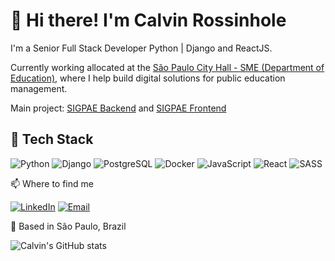 # 👋 Hi there! I'm Calvin Rossinhole

I'm a Senior Full Stack Developer Python | Django and ReactJS.

Currently working allocated at the [São Paulo City Hall - SME (Department of Education)](https://www.prefeitura.sp.gov.br/), where I help build digital solutions for public education management.

Main project: [SIGPAE Backend](https://github.com/prefeiturasp/SME-SIGPAE-API) and [SIGPAE Frontend](https://github.com/prefeiturasp/SME-SIGPAE-Frontend)

## 🧰 Tech Stack

![Python](https://img.shields.io/badge/Python-3776AB?style=flat&logo=python&logoColor=white)
![Django](https://img.shields.io/badge/Django-092E20?style=flat&logo=django&logoColor=white)
![PostgreSQL](https://img.shields.io/badge/PostgreSQL-4169E1?style=flat&logo=postgresql&logoColor=white)
![Docker](https://img.shields.io/badge/Docker-2496ED?style=flat&logo=docker&logoColor=white)
![JavaScript](https://img.shields.io/badge/JavaScript-F7DF1E?style=flat&logo=javascript&logoColor=black)
![React](https://img.shields.io/badge/React-20232A?style=flat&logo=react&logoColor=61DAFB)
![SASS](https://img.shields.io/badge/Sass-CC6699?style=flat&logo=sass&logoColor=white)

📫 Where to find me

[![LinkedIn](https://img.shields.io/badge/-Calvin%20Rossinhole-0A66C2?style=flat&logo=linkedin&logoColor=white)](https://www.linkedin.com/in/calvin-rossinhole-308102ba/)
[![Email](https://img.shields.io/badge/-calvin.masters@gmail.com-D14836?style=flat&logo=gmail&logoColor=white)](mailto:calvin.masters@gmail.com)

📍 Based in São Paulo, Brazil  

![Calvin's GitHub stats](https://github-readme-stats.vercel.app/api?username=calvinrossinhole&show_icons=true&theme=default)
